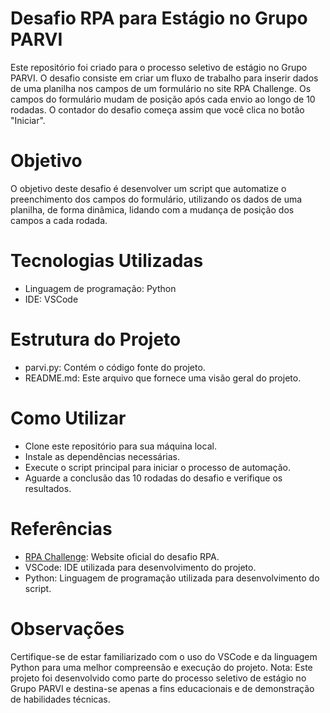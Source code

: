 # Desafio RPA para Estágio no Grupo PARVI
Este repositório foi criado para o processo seletivo de estágio no Grupo PARVI. O desafio consiste em criar um fluxo de trabalho para inserir dados de uma planilha nos campos de um formulário no site RPA Challenge. Os campos do formulário mudam de posição após cada envio ao longo de 10 rodadas. O contador do desafio começa assim que você clica no botão "Iniciar".

# Objetivo
O objetivo deste desafio é desenvolver um script que automatize o preenchimento dos campos do formulário, utilizando os dados de uma planilha, de forma dinâmica, lidando com a mudança de posição dos campos a cada rodada.

# Tecnologias Utilizadas
- Linguagem de programação: Python
- IDE: VSCode

# Estrutura do Projeto
- parvi.py: Contém o código fonte do projeto.
- README.md: Este arquivo que fornece uma visão geral do projeto.

# Como Utilizar
- Clone este repositório para sua máquina local.
- Instale as dependências necessárias.
- Execute o script principal para iniciar o processo de automação.
- Aguarde a conclusão das 10 rodadas do desafio e verifique os resultados.

# Referências
- [RPA Challenge](https://rpachallenge.com/): Website oficial do desafio RPA.
- VSCode: IDE utilizada para desenvolvimento do projeto.
- Python: Linguagem de programação utilizada para desenvolvimento do script.

# Observações
Certifique-se de estar familiarizado com o uso do VSCode e da linguagem Python para uma melhor compreensão e execução do projeto.
Nota: Este projeto foi desenvolvido como parte do processo seletivo de estágio no Grupo PARVI e destina-se apenas a fins educacionais e de demonstração de habilidades técnicas.
